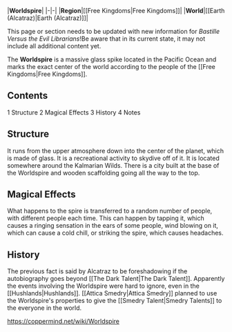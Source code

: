 |**Worldspire**|
|-|-|
|**Region**|[[Free Kingdoms\|Free Kingdoms]]|
|**World**|[[Earth (Alcatraz)\|Earth (Alcatraz)]]|

This page or section needs to be updated with new information for *Bastille Versus the Evil Librarians*!Be aware that in its current state, it may not include all additional content yet.

The **Worldspire** is a massive glass spike located in the Pacific Ocean and marks the exact center of the world according to the people of the [[Free Kingdoms\|Free Kingdoms]].

## Contents

1 Structure
2 Magical Effects
3 History
4 Notes


## Structure
It runs from the upper atmosphere down into the center of the planet, which is made of glass. It is a recreational activity to skydive off of it. It is located somewhere around the Kalmarian Wilds. There is a city built at the base of the Worldspire and wooden scaffolding going all the way to the top.

## Magical Effects
What happens to the spire is transferred to a random number of people, with different people each time. This can happen by tapping it, which causes a ringing sensation in the ears of some people, wind blowing on it, which can cause a cold chill, or striking the spire, which causes headaches.

## History
The previous fact is said by Alcatraz to be foreshadowing if the autobiography goes beyond [[The Dark Talent\|The Dark Talent]]. Apparently the events involving the Worldspire were hard to ignore, even in the [[Hushlands\|Hushlands]]. [[Attica Smedry\|Attica Smedry]] planned to use the Worldspire's properties to give the [[Smedry Talent\|Smedry Talents]] to the everyone in the world.



https://coppermind.net/wiki/Worldspire